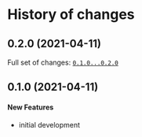 # History of changes

## 0.2.0 (2021-04-11)


Full set of changes: [`0.1.0...0.2.0`](https://github.com/mgorsk1/snooker/compare/0.1.0...0.2.0)

## 0.1.0 (2021-04-11)

#### New Features

* initial development

